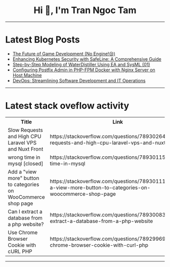 <h1 align="center">Hi 👋, I'm Tran Ngoc Tam</h1>

---

# Latest Blog Posts 
<!-- BLOG-POST-LIST:START -->
- [The Future of Game Development &lpar;No Engine!😢&rpar;](https://dev.to/codewithshahan/the-future-of-game-development-no-engine-3gf5)
- [Enhancing Kubernetes Security with SafeLine: A Comprehensive Guide](https://dev.to/lulu_liu_c90f973e2f954d7f/enhancing-kubernetes-security-with-safeline-a-comprehensive-guide-4je4)
- [Step-by-Step Modeling of WaterDistiller Using EA and SysML &lpar;01&rpar;](https://dev.to/jiayufagao/step-by-step-modeling-of-waterdistiller-using-ea-and-sysml-01-181k)
- [Configuring Postfix Admin in PHP-FPM Docker with Nginx Server on Host Machine](https://dev.to/paniya/configuring-postfix-admin-in-php-fpm-docker-with-nginx-server-on-host-machine-10j6)
- [DevOps: Streamlining Software Development and IT Operations](https://dev.to/paniya/devops-streamlining-software-development-and-it-operations-17nn)
<!-- BLOG-POST-LIST:END -->

---

# Latest stack oveflow activity
<table>
  <tr><th>Title</th><th>Link</th></tr>
  <!-- STACKOVERFLOW:START --><tr><td>Slow Requests and High CPU Laravel VPS and Nuxt Front</td><td>https://stackoverflow.com/questions/78930264/slow-requests-and-high-cpu-laravel-vps-and-nuxt-front</td></tr><tr><td>wrong time in mysql [closed]</td><td>https://stackoverflow.com/questions/78930115/wrong-time-in-mysql</td></tr><tr><td>Add a &quot;view more&quot; button to categories on WooCommerce shop page</td><td>https://stackoverflow.com/questions/78930111/add-a-view-more-button-to-categories-on-woocommerce-shop-page</td></tr><tr><td>Can I extract a database from a php website?</td><td>https://stackoverflow.com/questions/78930083/can-i-extract-a-database-from-a-php-website</td></tr><tr><td>Use Chrome Browser Cookie with cURL PHP</td><td>https://stackoverflow.com/questions/78929969/use-chrome-browser-cookie-with-curl-php</td></tr><!-- STACKOVERFLOW:END -->
</table>

---


